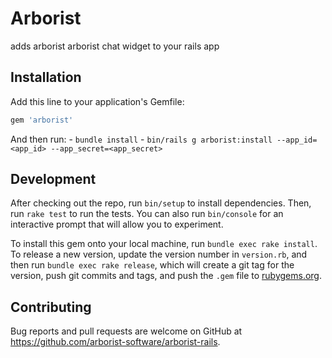 # Arborist
adds arborist arborist chat widget to your rails app

## Installation

Add this line to your application's Gemfile:
```ruby
gem 'arborist'
```

And then run:
    - `bundle install`
    - `bin/rails g arborist:install --app_id=<app_id> --app_secret=<app_secret>`

## Development

After checking out the repo, run `bin/setup` to install dependencies. Then, run `rake test` to run the tests. You can also run `bin/console` for an interactive prompt that will allow you to experiment.

To install this gem onto your local machine, run `bundle exec rake install`. To release a new version, update the version number in `version.rb`, and then run `bundle exec rake release`, which will create a git tag for the version, push git commits and tags, and push the `.gem` file to [rubygems.org](https://rubygems.org).

## Contributing

Bug reports and pull requests are welcome on GitHub at https://github.com/arborist-software/arborist-rails.

